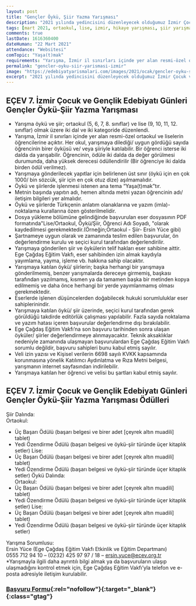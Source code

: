 ```yaml
---
layout: post
title: "Gençler Öykü, Şiir Yazma Yarışması"
description: "2021 yılında yedincisini düzenleyecek olduğumuz İzmir Çocuk ve Gençlik Edebiyatı Günleri kapsamında yer alacak yarışmayla, yazmayı seven, öyküye ve şiire ilgi duyan ortaokul ve liseli gençleri bir yarışma heyecanına ortak etmek"
tags: [mart 2021, ortaokul, lise, izmir, hikaye yarışması, şiir yarışması]
comments: true
lastDate: 1616360400 
dateHuman: "22 Mart 2021"
attendance: "Websitesi"
comTopic: "Yaşa(t)mak"
requirements: "Yarışma, İzmir il sınırları içinde yer alan resmi-özel ortaokul ve liselerin öğrencilerine açıktır."
permalink: "gencler-oyku-siir-yarismasi-izmir"
image: "https://edebiyatyarismalari.com/images/2021/ocak/gencler-oyku-siir-yazma-yarismasi.jpg"
excerpt: "2021 yılında yedincisini düzenleyecek olduğumuz İzmir Çocuk ve Gençlik Edebiyatı Günleri kapsamında yer alacak yarışmayla, yazmayı seven, öyküye ve şiire ilgi duyan ortaokul ve liseli gençleri bir yarışma heyecanına ortak etmek"
---
```


## EÇEV 7. İzmir Çocuk ve Gençlik Edebiyatı Günleri Gençler Öykü-Şiir Yazma Yarışması
- Yarışma öykü ve şiir; ortaokul (5, 6, 7, 8. sınıflar) ve lise (9, 10, 11, 12. sınıflar) olmak üzere iki dal ve iki kategoride düzenlendi.
- Yarışma, İzmir il sınırları içinde yer alan resmi-özel ortaokul ve liselerin öğrencilerine açıktır. Her okul, yarışmaya dilediği/ uygun gördüğü sayıda öğrencinin birer öyküsü ve/ veya şiiriyle katılabilir. Bir öğrenci isterse iki dalda da yarışabilir. Öğrencinin, ödüle iki dalda da değer görülmesi durumunda, daha yüksek derecesi ödüllendirilir (Bir öğrenciye iki dalda birden ödül verilmez).
- Yarışmaya gönderilecek yapıtlar için belirlenen üst sınır (öykü için en çok 1000/ bin sözcük, şiir için en çok otuz dize) aşılmamalıdır.
- Öykü ve şiirlerde işlenmesi istenen ana tema “Yaşa(t)mak”tır.
- Metnin başında yapıtın adı, hemen altında metni yazan öğrencinin adı/ iletişim bilgileri yer almalıdır.
- Öykü ve şiirlerde Türkçenin anlatım olanaklarına ve yazım (imla)-noktalama kurallarına özen gösterilmelidir.
- Dosya yükleme bölümüne gelindiğinde başvurulan eser dosyasının PDF formatında"Lise/Ortaokul, Öykü/Şiir, Öğrenci Adı Soyadı, "olarak kaydedilmesi gerekmektedir.(Örneğin;Ortaokul - Şiir- Ersin Yüce gibi)
- Şartnameye uygun olarak ve zamanında teslim edilen başvurular, ön değerlendirme kurulu ve seçici kurul tarafından değerlendirilir.
- Yarışmaya gönderilen şiir ve öykülerin telif hakları eser sahibine aittir. Ege Çağdaş Eğitim Vakfı, eser sahibinden izin almak kaydıyla yayımlama, yayma, işleme vb. hakkına sahip olacaktır.
- Yarışmaya katılan öykü/ şiirlerin; başka herhangi bir yarışmaya gönderilmemiş, benzer yarışmalarda dereceye girmemiş, başkası tarafından yazılmamış, kısmen ya da tamamen başka bir metinden kopya edilmemiş ve daha önce herhangi bir yerde yayımlanmamış olması gerekmektedir.
- Eserlerde işlenen düşüncelerden doğabilecek hukuki sorumluluklar eser sahiplerinindir.
- Yarışmaya katılan öykü/ şiir üzerinde, seçici kurul tarafından gerek görüldüğü takdirde editörlük çalışması yapılabilir. Fazla sayıda noktalama ve yazım hatası içeren başvurular değerlendirme dışı bırakılabilir.
- Ege Çağdaş Eğitim Vakfı’na son başvuru tarihinden sonra ulaşan öyküler/ şiirler değerlendirmeye alınmayacaktır. Teknik aksaklıklar nedeniyle zamanında ulaşmayan başvurulardan Ege Çağdaş Eğitim Vakfı sorumlu değildir, başvuru sahipleri bunu kabul etmiş sayılır.
- Veli izin yazısı ve Kişisel verilerin 6698 sayılı KVKK kapsamında korunmasına yönelik Katılımcı Aydınlatma ve Rıza Metni belgesi, yarışmanın internet sayfasından indirilebilir.
- Yarışmaya katılan her öğrenci ve velisi bu şartları kabul etmiş sayılır.

## EÇEV 7. İzmir Çocuk ve Gençlik Edebiyatı Günleri Gençler Öykü-Şiir Yazma Yarışması Ödülleri
Şiir Dalında:  
Ortaokul:  
- Üç Başarı Ödülü (başarı belgesi ve birer adet [çeyrek altın muadili] tablet)
- Yedi Özendirme Ödülü (başarı belgesi ve öykü-şiir türünde üçer kitaplık setler)
Lise:  
- Üç Başarı Ödülü (başarı belgesi ve birer adet [çeyrek altın muadili] tablet)
- Yedi Özendirme Ödülü (başarı belgesi ve öykü-şiir türünde üçer kitaplık setler) 
Öykü Dalında:  
Ortaokul:  
- Üç Başarı Ödülü (başarı belgesi ve birer adet [çeyrek altın muadili] tablet)
- Yedi Özendirme Ödülü (başarı belgesi ve öykü-şiir türünde üçer kitaplık setler)
Lise:  
- Üç Başarı Ödülü (başarı belgesi ve birer adet [çeyrek altın muadili] tablet)
- Yedi Özendirme Ödülü (başarı belgesi ve öykü-şiir türünde üçer kitaplık setler)

Yarışma Sorumlusu:  
Ersin Yüce (Ege Çağdaş Eğitim Vakfı Etkinlik ve Eğitim Departmanı)  
0555 712 94 10 – (0232) 425 97 97 / 18 –  ersin.yuce@ecev.org.tr  
*Yarışmayla ilgili daha ayrıntılı bilgi almak ya da başvuruların ulaşıp ulaşmadığını kontrol etmek için, Ege Çağdaş Eğitim Vakfı’yla telefon ve e-posta adresiyle iletişim kurulabilir.

### [Başvuru Formu](https://ecev.org.tr/yonetim/anket_anket.php?ref=edebiyatyarismalari.com){:rel="nofollow"}{:target="_blank"}{:class="gtag"}